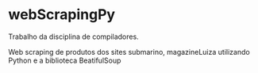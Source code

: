 # webScrapingPy
Trabalho da disciplina de compiladores.

Web scraping de produtos dos sites submarino, magazineLuiza utilizando Python e a biblioteca BeatifulSoup
